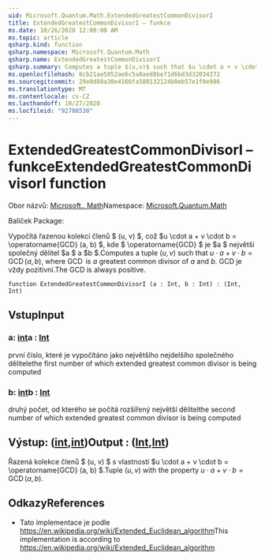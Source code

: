 ```yaml
---
uid: Microsoft.Quantum.Math.ExtendedGreatestCommonDivisorI
title: ExtendedGreatestCommonDivisorI – funkce
ms.date: 10/26/2020 12:00:00 AM
ms.topic: article
qsharp.kind: function
qsharp.namespace: Microsoft.Quantum.Math
qsharp.name: ExtendedGreatestCommonDivisorI
qsharp.summary: Computes a tuple $(u,v)$ such that $u \cdot a + v \cdot b = \operatorname{GCD}(a, b)$, where $\operatorname{GCD}$ is $a$ greatest common divisor of $a$ and $b$. The GCD is always positive.
ms.openlocfilehash: 8cb21ae5052ae6c5a8aed8be71d6bd3d32034272
ms.sourcegitcommit: 29e0d88a30e4166fa580132124b0eb57e1f0e986
ms.translationtype: MT
ms.contentlocale: cs-CZ
ms.lasthandoff: 10/27/2020
ms.locfileid: "92708530"
---
```

# <a name="extendedgreatestcommondivisori-function"></a><span data-ttu-id="3fea5-102">ExtendedGreatestCommonDivisorI – funkce</span><span class="sxs-lookup"><span data-stu-id="3fea5-102">ExtendedGreatestCommonDivisorI function</span></span>

<span data-ttu-id="3fea5-103">Obor názvů: [Microsoft.. Math](xref:Microsoft.Quantum.Math)</span><span class="sxs-lookup"><span data-stu-id="3fea5-103">Namespace: [Microsoft.Quantum.Math](xref:Microsoft.Quantum.Math)</span></span>

<span data-ttu-id="3fea5-104">Balíček [](https://nuget.org/packages/)</span><span class="sxs-lookup"><span data-stu-id="3fea5-104">Package: [](https://nuget.org/packages/)</span></span>


<span data-ttu-id="3fea5-105">Vypočítá řazenou kolekci členů $ (u, v) $, což $u \cdot a + v \cdot b = \operatorname{GCD} (a, b) $, kde $ \operatorname{GCD} $ je $a $ největší společný dělitel $a $ a $b $.</span><span class="sxs-lookup"><span data-stu-id="3fea5-105">Computes a tuple $(u,v)$ such that $u \cdot a + v \cdot b = \operatorname{GCD}(a, b)$, where $\operatorname{GCD}$ is $a$ greatest common divisor of $a$ and $b$.</span></span> <span data-ttu-id="3fea5-106">GCD je vždy pozitivní.</span><span class="sxs-lookup"><span data-stu-id="3fea5-106">The GCD is always positive.</span></span>

```qsharp
function ExtendedGreatestCommonDivisorI (a : Int, b : Int) : (Int, Int)
```


## <a name="input"></a><span data-ttu-id="3fea5-107">Vstup</span><span class="sxs-lookup"><span data-stu-id="3fea5-107">Input</span></span>

### <a name="a--int"></a><span data-ttu-id="3fea5-108">a: [int](xref:microsoft.quantum.lang-ref.int)</span><span class="sxs-lookup"><span data-stu-id="3fea5-108">a : [Int](xref:microsoft.quantum.lang-ref.int)</span></span>

<span data-ttu-id="3fea5-109">první číslo, které je vypočítáno jako největšího nejdelšího společného dělitele</span><span class="sxs-lookup"><span data-stu-id="3fea5-109">the first number of which extended greatest common divisor is being computed</span></span>


### <a name="b--int"></a><span data-ttu-id="3fea5-110">b: [int](xref:microsoft.quantum.lang-ref.int)</span><span class="sxs-lookup"><span data-stu-id="3fea5-110">b : [Int](xref:microsoft.quantum.lang-ref.int)</span></span>

<span data-ttu-id="3fea5-111">druhý počet, od kterého se počítá rozšířený největší dělitel</span><span class="sxs-lookup"><span data-stu-id="3fea5-111">the second number of which extended greatest common divisor is being computed</span></span>



## <a name="output--intint"></a><span data-ttu-id="3fea5-112">Výstup: ([int](xref:microsoft.quantum.lang-ref.int),[int](xref:microsoft.quantum.lang-ref.int))</span><span class="sxs-lookup"><span data-stu-id="3fea5-112">Output : ([Int](xref:microsoft.quantum.lang-ref.int),[Int](xref:microsoft.quantum.lang-ref.int))</span></span>

<span data-ttu-id="3fea5-113">Řazená kolekce členů $ (u, v) $ s vlastností $u \cdot a + v \cdot b = \operatorname{GCD} (a, b) $.</span><span class="sxs-lookup"><span data-stu-id="3fea5-113">Tuple $(u,v)$ with the property $u \cdot a + v \cdot b = \operatorname{GCD}(a, b)$.</span></span>

## <a name="references"></a><span data-ttu-id="3fea5-114">Odkazy</span><span class="sxs-lookup"><span data-stu-id="3fea5-114">References</span></span>

- <span data-ttu-id="3fea5-115">Tato implementace je podle https://en.wikipedia.org/wiki/Extended_Euclidean_algorithm</span><span class="sxs-lookup"><span data-stu-id="3fea5-115">This implementation is according to https://en.wikipedia.org/wiki/Extended_Euclidean_algorithm</span></span>